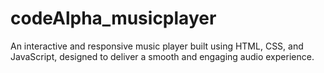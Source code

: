 # codeAlpha_musicplayer
An interactive and responsive music player built using HTML, CSS, and JavaScript, designed to deliver a smooth and engaging audio experience.
